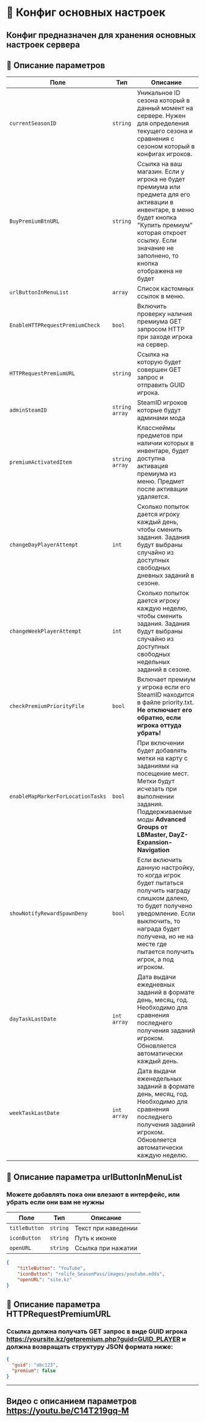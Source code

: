# 📄 Конфиг основных настроек

Конфиг предназначен для хранения основных настроек сервера
---


## 🧩 Описание параметров

| Поле              | Тип        |  Описание |
|-------------------|------------|----------|
| `currentSeasonID`          | `string`  | Уникальное ID сезона который в данный момент на сервере. Нужен для определения текущего сезона и сравнения с сезоном который в конфигах игроков. |
| `BuyPremiumBtnURL`          | `string`  | Ссылка на ваш магазин. Если у игрока не будет премиума или предмета для его активации в инвентаре, в меню будет кнопка "Купить премиум" которая откроет ссылку. Если значание не заполнено, то кнопка отображена не будет|
| `urlButtonInMenuList`          | `array`  | Список кастомных ссылок в меню. |
| `EnableHTTPRequestPremiumCheck`          | `bool`  | Включить проверку наличия премиума GET запросом HTTP при заходе игрока на сервер. |
| `HTTPRequestPremiumURL`          | `string`  | Ссылка на которую будет совершен GET запрос и отправить GUID игрока. |
| `adminSteamID`          | `string array`  | SteamID игроков которые будут админами мода |
| `premiumActivatedItem`          | `string array`  | Класснеймы предметов при наличии которых в инвентаре, будет доступна активация премиума из меню. Предмет после активации удаляется.|
| `changeDayPlayerAttempt`          | `int`  | Сколько попыток дается игроку каждый день, чтобы сменить задания. Задания будут выбраны случайно из доступных свободных дневных заданий в сезоне.|
| `changeWeekPlayerAttempt`          | `int`  |  Сколько попыток дается игроку каждую неделю, чтобы сменить задания. Задания будут выбраны случайно из доступных свободных недельных заданий в сезоне.|
| `checkPremiumPriorityFile`          | `bool`  | Включает премиум у игрока если его SteamID находится в файле priority.txt. **Не отключает его обратно, если игрока оттуда убрать!**|
| `enableMapMarkerForLocationTasks`          | `bool`  |При включении будет добавлять метки на карту с заданиями на посещение мест. Метки будут исчезать при выполнении задания. Поддерживаемые моды **Advanced Groups от LBMaster, DayZ-Expansion-Navigation**|
| `showNotifyRewardSpawnDeny`          | `bool`  |Если включить данную настройку, то когда игрок будет пытаться получить награду слишком далеко, то будет получено уведомление. Если выключить, то награда будет получена, но не на месте где пытается получить игрок, а под игроком.|
| `dayTaskLastDate`      | `int array`   | Дата выдачи ежедневных заданий в формате день, месяц, год. Необходимо для сравнения последнего получения заданий игроком. Обновляется автоматически каждый день. |
| `weekTaskLastDate`      | `int array`   | Дата выдачи еженедельных заданий в формате день, месяц, год. Необходимо для сравнения последнего получения заданий игроком. Обновляется автоматически каждую неделю.|

## 🧩 Описание параметра urlButtonInMenuList
### Можете добавлять пока они влезают в интерфейс, или убрать если они вам не нужны
| Поле              | Тип        |  Описание |
|-------------------|------------|----------|
| `titleButton`          | `string`  | Текст при наведении |
| `iconButton`          | `string`  | Путь к иконке|
| `openURL`          | `string`  | Ссылка при нажатии |
```JSON
{
    "titleButton": "YouTube",
    "iconButton": "relife_SeasonPass/images/youtube.edds",
    "openURL": "site.kz"
}
```
## 🧩 Описание параметра HTTPRequestPremiumURL
### Ссылка должна получать GET запрос в виде GUID игрока https://yoursite.kz/getpremium.php?guid=GUID_PLAYER и должна возвращать структуру JSON формата ниже:
```JSON
{
  "guid": "abc123",
  "premium": false
}
```
---
## Видео с описанием параметров https://youtu.be/C14T219gq-M

